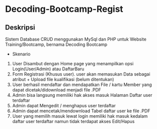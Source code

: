 # Decoding-Bootcamp-Regist
## Deskripsi 
Sistem Database CRUD menggunakan MySql dan PHP untuk Website Training/Bootcamp, bernama Decoding Bootcamp
- Skenario 
 1. User Disambut dengan Home page yang menampilkan opsi Login(User/Admin) atau DaftarBaru
 2. Form Registrasi (Khusus user). user akan memasukan Data sebagai atribut + Upload file kualifikasi (belum ditentukan)
 3. User berhasil mendaftar dan mendapatkan File / kartu Member yang dapat dicetak/didownload menjadi file .PDF
 4. Admin bisa langsung memiliki hak akses masuk Halaman Daftar user terdaftar
 5. Admin dapat Mengedit / menghapus user terdaftar
 6. Admin dapat mencetak/mendownload Tabel daftar user ke file .PDF
 7. User yang memilih masuk lewat login memiliki hak masuk kedalam daftar user terdaftar namun tidak terdapat akses Edit/Hapus 
 
 
